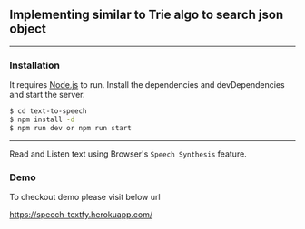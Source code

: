 ## Implementing similar to Trie algo to search json object
--------------------------------------------------------------
### Installation

It requires [Node.js](https://nodejs.org/) to run.
Install the dependencies and devDependencies and start the server.

```sh
$ cd text-to-speech
$ npm install -d
$ npm run dev or npm run start
```
------

Read and Listen text using Browser's `Speech Synthesis` feature.

### Demo

To checkout demo please visit below url

https://speech-textfy.herokuapp.com/
